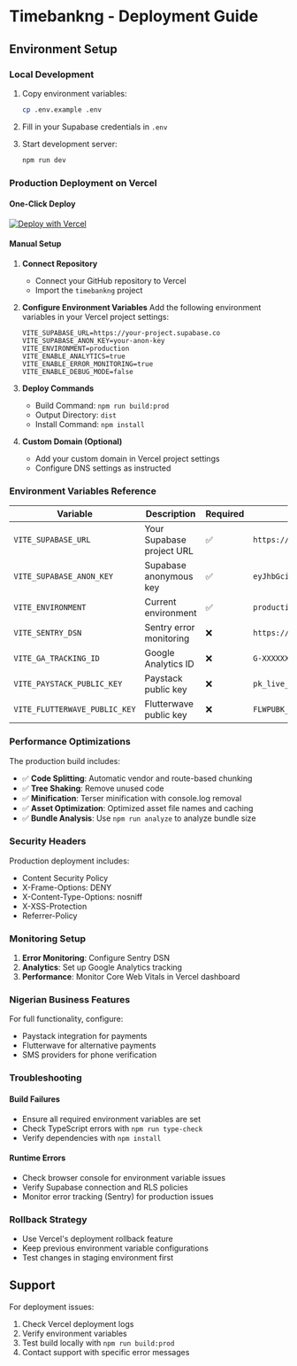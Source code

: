 # Timebankng - Deployment Guide

## Environment Setup

### Local Development
1. Copy environment variables:
   ```bash
   cp .env.example .env
   ```

2. Fill in your Supabase credentials in `.env`

3. Start development server:
   ```bash
   npm run dev
   ```

### Production Deployment on Vercel

#### One-Click Deploy
[![Deploy with Vercel](https://vercel.com/button)](https://vercel.com/new/clone?repository-url=https://github.com/YOUR-GITHUB-ORG/timebankng.git)

#### Manual Setup
1. **Connect Repository**
   - Connect your GitHub repository to Vercel
   - Import the `timebankng` project

2. **Configure Environment Variables**
   Add the following environment variables in your Vercel project settings:

   ```
   VITE_SUPABASE_URL=https://your-project.supabase.co
   VITE_SUPABASE_ANON_KEY=your-anon-key
   VITE_ENVIRONMENT=production
   VITE_ENABLE_ANALYTICS=true
   VITE_ENABLE_ERROR_MONITORING=true
   VITE_ENABLE_DEBUG_MODE=false
   ```

3. **Deploy Commands**
   - Build Command: `npm run build:prod`
   - Output Directory: `dist`
   - Install Command: `npm install`

4. **Custom Domain (Optional)**
   - Add your custom domain in Vercel project settings
   - Configure DNS settings as instructed

### Environment Variables Reference

| Variable | Description | Required | Example |
|----------|-------------|----------|---------|
| `VITE_SUPABASE_URL` | Your Supabase project URL | ✅ | `https://xyz.supabase.co` |
| `VITE_SUPABASE_ANON_KEY` | Supabase anonymous key | ✅ | `eyJhbGciOiJIUzI1NiIs...` |
| `VITE_ENVIRONMENT` | Current environment | ✅ | `production` |
| `VITE_SENTRY_DSN` | Sentry error monitoring | ❌ | `https://xyz@sentry.io/123` |
| `VITE_GA_TRACKING_ID` | Google Analytics ID | ❌ | `G-XXXXXXXXXX` |
| `VITE_PAYSTACK_PUBLIC_KEY` | Paystack public key | ❌ | `pk_live_xxx` |
| `VITE_FLUTTERWAVE_PUBLIC_KEY` | Flutterwave public key | ❌ | `FLWPUBK_xxx` |

### Performance Optimizations

The production build includes:

- ✅ **Code Splitting**: Automatic vendor and route-based chunking
- ✅ **Tree Shaking**: Remove unused code
- ✅ **Minification**: Terser minification with console.log removal
- ✅ **Asset Optimization**: Optimized asset file names and caching
- ✅ **Bundle Analysis**: Use `npm run analyze` to analyze bundle size

### Security Headers

Production deployment includes:
- Content Security Policy
- X-Frame-Options: DENY
- X-Content-Type-Options: nosniff
- X-XSS-Protection
- Referrer-Policy

### Monitoring Setup

1. **Error Monitoring**: Configure Sentry DSN
2. **Analytics**: Set up Google Analytics tracking
3. **Performance**: Monitor Core Web Vitals in Vercel dashboard

### Nigerian Business Features

For full functionality, configure:
- Paystack integration for payments
- Flutterwave for alternative payments
- SMS providers for phone verification

### Troubleshooting

#### Build Failures
- Ensure all required environment variables are set
- Check TypeScript errors with `npm run type-check`
- Verify dependencies with `npm install`

#### Runtime Errors
- Check browser console for environment variable issues
- Verify Supabase connection and RLS policies
- Monitor error tracking (Sentry) for production issues

### Rollback Strategy

- Use Vercel's deployment rollback feature
- Keep previous environment variable configurations
- Test changes in staging environment first

## Support

For deployment issues:
1. Check Vercel deployment logs
2. Verify environment variables
3. Test build locally with `npm run build:prod`
4. Contact support with specific error messages
